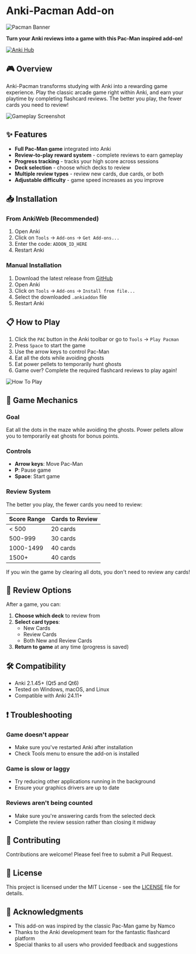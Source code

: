 # Anki-Pacman Add-on

![Pacman Banner](https://raw.githubusercontent.com/yourusername/anki-pacman/main/screenshots/banner.png)

**Turn your Anki reviews into a game with this Pac-Man inspired add-on!**

[![Anki Hub](https://img.shields.io/badge/Anki-Add--on-blue?logo=anki)](https://ankiweb.net/shared/info/ADDON_ID_HERE)

## 🎮 Overview

Anki-Pacman transforms studying with Anki into a rewarding game experience. Play the classic arcade game right within Anki, and earn your playtime by completing flashcard reviews. The better you play, the fewer cards you need to review!

![Gameplay Screenshot](https://raw.githubusercontent.com/yourusername/anki-pacman/main/screenshots/gameplay.png)

## ✨ Features

- **Full Pac-Man game** integrated into Anki
- **Review-to-play reward system** - complete reviews to earn gameplay
- **Progress tracking** - tracks your high score across sessions
- **Deck selection** - choose which decks to review
- **Multiple review types** - review new cards, due cards, or both
- **Adjustable difficulty** - game speed increases as you improve

## 📥 Installation

### From AnkiWeb (Recommended)

1. Open Anki
2. Click on `Tools` → `Add-ons` → `Get Add-ons...`
3. Enter the code: `ADDON_ID_HERE`
4. Restart Anki

### Manual Installation

1. Download the latest release from [GitHub](https://github.com/yourusername/anki-pacman/releases)
2. Open Anki
3. Click on `Tools` → `Add-ons` → `Install from file...`
4. Select the downloaded `.ankiaddon` file
5. Restart Anki

## 📋 How to Play

1. Click the `PAC` button in the Anki toolbar or go to `Tools` → `Play Pacman`
2. Press `Space` to start the game
3. Use the arrow keys to control Pac-Man
4. Eat all the dots while avoiding ghosts
5. Eat power pellets to temporarily hunt ghosts
6. Game over? Complete the required flashcard reviews to play again!

![How To Play](https://raw.githubusercontent.com/yourusername/anki-pacman/main/screenshots/how_to_play.png)

## 🎯 Game Mechanics

### Goal
Eat all the dots in the maze while avoiding the ghosts. Power pellets allow you to temporarily eat ghosts for bonus points.

### Controls
- **Arrow keys**: Move Pac-Man
- **P**: Pause game
- **Space**: Start game

### Review System

The better you play, the fewer cards you need to review:

| Score Range | Cards to Review |
|-------------|----------------|
| < 500       | 20 cards       |
| 500-999     | 30 cards       |
| 1000-1499   | 40 cards       |
| 1500+       | 40 cards       |

If you win the game by clearing all dots, you don't need to review any cards!

## 🔄 Review Options

After a game, you can:

1. **Choose which deck** to review from
2. **Select card types**:
   - New Cards
   - Review Cards
   - Both New and Review Cards
3. **Return to game** at any time (progress is saved)

## 🛠️ Compatibility

- Anki 2.1.45+ (Qt5 and Qt6)
- Tested on Windows, macOS, and Linux
- Compatible with Anki 24.11+

## ❗ Troubleshooting

### Game doesn't appear
- Make sure you've restarted Anki after installation
- Check Tools menu to ensure the add-on is installed

### Game is slow or laggy
- Try reducing other applications running in the background
- Ensure your graphics drivers are up to date

### Reviews aren't being counted
- Make sure you're answering cards from the selected deck
- Complete the review session rather than closing it midway

## 🤝 Contributing

Contributions are welcome! Please feel free to submit a Pull Request.

## 📝 License

This project is licensed under the MIT License - see the [LICENSE](LICENSE) file for details.

## 🙏 Acknowledgments

- This add-on was inspired by the classic Pac-Man game by Namco
- Thanks to the Anki development team for the fantastic flashcard platform
- Special thanks to all users who provided feedback and suggestions


